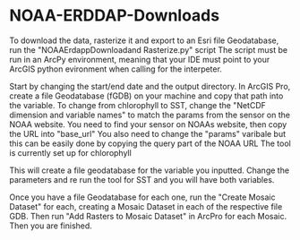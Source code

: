 # NOAA-ERDDAP-Downloads

To download the data, rasterize it and export to an Esri file Geodatabase, run the "NOAAErdappDownloadand Rasterize.py" script
The script must be run in an ArcPy environment, meaning that your IDE must point to your ArcGIS python evironment when calling for the interpeter. 

Start by changing the start/end date and the output directory. In ArcGIS Pro, create a file Geodatabase (fGDB) on your machine and copy that path into the variable. 
To change from chlorophyll to SST, change the "NetCDF dimension and variable names" to match the params from the sensor on the NOAA website.
You need to find your sensor on NOAAs website, then copy the URL into "base_url"
You also need to change the "params" varibale but this can be easily done by copying the query part of the NOAA URL
The tool is currently set up for chlorophyll

This will create a file geodatabase for the variable you inputted. Change the parameters and re run the tool for SST and you will have both variables. 

Once you have a file Geodatabase for each one, run the "Create Mosaic Dataset" for each, creating a Mosaic Dataset in each of the respective file GDB.
Then run "Add Rasters to Mosaic Dataset" in ArcPro for each Mosaic. Then you are finished.
